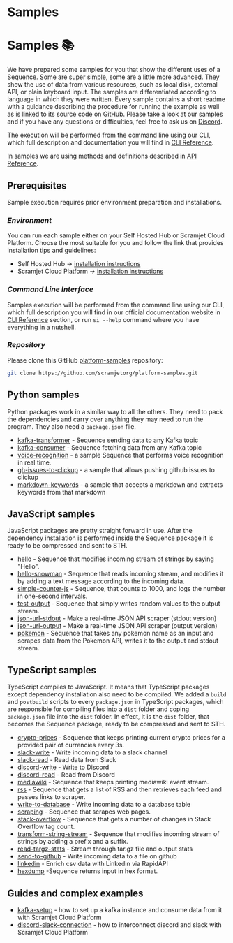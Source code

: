 # Samples

# Samples 📚

We have prepared some samples for you that show the different uses of a Sequence. Some are super simple, some are a little more advanced. They show the use of data from various resources, such as local disk, external API, or plain keyboard input.  The samples are differentiated according to language in which they were written. Every sample contains a short readme with a guidance describing the procedure for running the example as well as is linked to its source code on GitHub. Please take a look at our samples and if you have any questions or difficulties, feel free to ask us on [Discord](https://bit.ly/discordwww).

The execution will be performed from the command line using our CLI, which full description and documentation you will find in [CLI Reference](./cli-reference).

In samples we are using methods and definitions described in [API Reference](./api-reference).

## Prerequisites

Sample execution requires prior environment preparation and installations.

### *Environment*

You can run each sample either on your Self Hosted Hub or Scramjet Cloud Platform. Choose the most suitable for you and follow the link that provides installation tips and guidelines:

- Self Hosted Hub → [installation instructions](https://docs.scramjet.org/platform/self-hosted-installation)
- Scramjet Cloud Platform → [installation instructions](https://docs.scramjet.org/platform/quick-start)

### *Command Line Interface*

Samples execution will be performed from the command line using our CLI, which full description you will find in our official documentation website in [CLI Reference](https://docs.scramjet.org/platform/cli-reference) section, or run `si --help` command where you have everything in a nutshell.

### *Repository*

Please clone this GitHub [platform-samples](https://github.com/scramjetorg/platform-samples) repository:

```bash
git clone https://github.com/scramjetorg/platform-samples.git
```

## Python samples

Python packages work in a similar way to all the others. They need to pack the dependencies and carry over anything they may need to run the program. They also need a `package.json` file.

- [kafka-transformer](python/kafka-transformer/) - Sequence sending data to any Kafka topic
- [kafka-consumer](python/kafka-consumer/) - Sequence fetching data from any Kafka topic
- [voice-recognition](python/voice-recognition) - a sample Sequence that performs voice recognition in real time.
- [gh-issues-to-clickup](python/gh-issues-to-clickup) - a sample that allows pushing github issues to clickup
- [markdown-keywords](python/markdown-keywords) - a sample that accepts a markdown and extracts keywords from that markdown

## JavaScript samples

JavaScript packages are pretty straight forward in use. After the dependency installation is performed inside the Sequence package it is ready to be compressed and sent to STH.

- [hello](javascript/hello) - Sequence that modifies incoming stream of strings by saying "Hello".
- [hello-snowman](javascript/hello-snowman) - Sequence that reads incoming stream, and modifies it by adding a text message according to the incoming data.
- [simple-counter-js](javascript/simple-counter-js) - Sequence, that counts to 1000, and logs the number in one-second intervals.
- [test-output](javascript/test-output) - Sequence that simply writes random values to the output stream.
- [json-url-stdout](javascript/json-url-stdout/) - Make a real-time JSON API scraper (stdout version)
- [json-url-output](javascript/json-url-output/) - Make a real-time JSON API scraper (output version)
- [pokemon](javascript/pokemon/) - Sequence that takes any pokemon name as an input and scrapes data from the Pokemon API, writes it to the output and stdout stream.

## TypeScript samples

TypeScript compiles to JavaScript. It means that TypeScript packages except dependency installation also need to be compiled. We added a `build` and `postbuild` scripts to every `package.json` in TypeScript packages, which are responsible for compiling files into a `dist` folder and coping `package.json` file into the `dist` folder. In effect, it is the `dist` folder, that becomes the Sequence package, ready to be compressed and sent to STH.

- [crypto-prices](typescript/crypto-prices) - Sequence that keeps printing current crypto prices for a provided pair of currencies every 3s.
- [slack-write](typescript/slack-write/) - Write incoming data to a slack channel
- [slack-read](typescript/slack-read/) - Read data from Slack
- [discord-write](typescript/discord-write/) - Write to Discord
- [discord-read](typescript/discord-read/) - Read from Discord
- [mediawiki](typescript/mediawiki) - Sequence that keeps printing mediawiki event stream.
- [rss](typescript/rss) - Sequence that gets a list of RSS and then retrieves each feed and passes links to scraper.
- [write-to-database](typescript/write-to-database/) - Write incoming data to a database table
- [scraping](typescript/scraping) - Sequence that scrapes web pages.
- [stack-overflow](typescript/stack-overflow) - Sequence that gets a number of changes in Stack Overflow tag count.
- [transform-string-stream](typescript/transform-string-stream) - Sequence that modifies incoming stream of strings by adding a prefix and a suffix.
- [read-targz-stats](typescript/read-targz-stats/) - Stream through tar.gz file and output stats
- [send-to-github](typescript/send-to-github/) - Write incoming data to a file on github
- [linkedin](typescript/linkedin/) - Enrich csv data with Linkedin via RapidAPI
- [hexdump](typescript/hexdump/) -Sequence returns input in hex format.

## Guides and complex examples

- [kafka-setup](guides/kafka-setup/) - how to set up a kafka instance and consume data from it with Scramjet Cloud Platform
- [discord-slack-connection](guides/discord-slack-connection/) - how to interconnect discord and slack with Scramjet Cloud Platform
